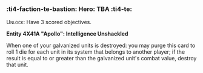 ### :ti4-faction-te-bastion: **Hero**: TBA :ti4-te:

<span style="font-variant:small-caps;">Unlock</span>: Have 3 scored objectives.

**Entity 4X41A "Apollo": Intelligence Unshackled**

When one of your galvanized units is destroyed: you may purge this card to roll 1 die for each unit in its system that belongs to another player; if the result is equal to or greater than the galvanized unit's combat value, destroy that unit.
